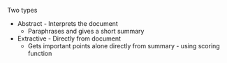 Two types
- Abstract - Interprets the document
	- Paraphrases and gives a short summary
- Extractive - Directly from document 
	- Gets important points alone directly from summary - using scoring function